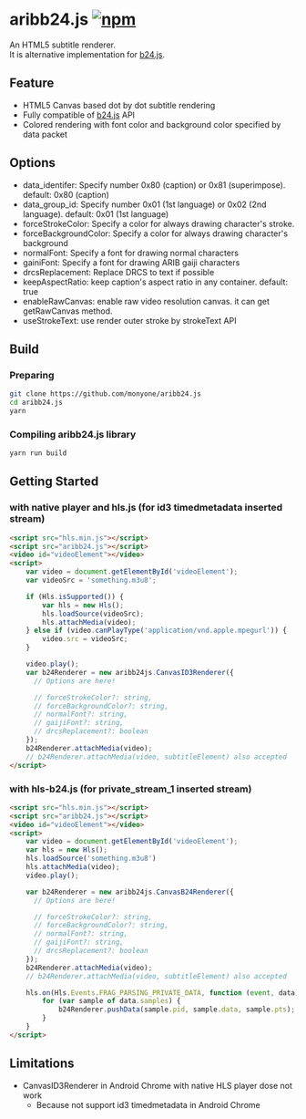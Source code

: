 # aribb24.js [![npm](https://img.shields.io/npm/v/aribb24.js.svg?style=flat)](https://www.npmjs.com/package/aribb24.js)

An HTML5 subtitle renderer.  
It is alternative implementation for [b24.js](https://github.com/xqq/b24.js).  

## Feature

* HTML5 Canvas based dot by dot subtitle rendering
* Fully compatible of [b24.js](https://github.com/xqq/b24.js) API
* Colored rendering with font color and background color specified by data packet

## Options

* data_identifer: Specify number 0x80 (caption) or 0x81 (superimpose). default: 0x80 (caption)
* data_group_id: Specify number 0x01 (1st language) or 0x02 (2nd language). default: 0x01 (1st language)
* forceStrokeColor: Specify a color for always drawing character's stroke.
* forceBackgroundColor: Specify a color for always drawing character's background
* normalFont: Specify a font for drawing normal characters
* gainiFont: Specify a font for drawing ARIB gaiji characters
* drcsReplacement: Replace DRCS to text if possible
* keepAspectRatio: keep caption's aspect ratio in any container. default: true
* enableRawCanvas: enable raw video resolution canvas. it can get getRawCanvas method.
* useStrokeText: use render outer stroke by strokeText API

## Build

### Preparing

```bash
git clone https://github.com/monyone/aribb24.js
cd aribb24.js
yarn
```

### Compiling aribb24.js library

```bash
yarn run build
```

## Getting Started 

### with native player and hls.js (for id3 timedmetadata inserted stream)

```html
<script src="hls.min.js"></script>
<script src="aribb24.js"></script>
<video id="videoElement"></video>
<script>
    var video = document.getElementById('videoElement');
    var videoSrc = 'something.m3u8';

    if (Hls.isSupported()) {
        var hls = new Hls();
        hls.loadSource(videoSrc);
        hls.attachMedia(video);
    } else if (video.canPlayType('application/vnd.apple.mpegurl')) {
        video.src = videoSrc;
    }

    video.play();
    var b24Renderer = new aribb24js.CanvasID3Renderer({
      // Options are here!

      // forceStrokeColor?: string,
      // forceBackgroundColor?: string,
      // normalFont?: string,
      // gaijiFont?: string,
      // drcsReplacement?: boolean
    });
    b24Renderer.attachMedia(video);
    // b24Renderer.attachMedia(video, subtitleElement) also accepted
</script>
```


### with hls-b24.js (for private_stream_1 inserted stream)

```html
<script src="hls.min.js"></script>
<script src="aribb24.js"></script>
<video id="videoElement"></video>
<script>
    var video = document.getElementById('videoElement');
    var hls = new Hls();
    hls.loadSource('something.m3u8')
    hls.attachMedia(video);
    video.play();

    var b24Renderer = new aribb24js.CanvasB24Renderer({
      // Options are here!

      // forceStrokeColor?: string,
      // forceBackgroundColor?: string,
      // normalFont?: string,
      // gaijiFont?: string,
      // drcsReplacement?: boolean
    });
    b24Renderer.attachMedia(video);
    // b24Renderer.attachMedia(video, subtitleElement) also accepted

    hls.on(Hls.Events.FRAG_PARSING_PRIVATE_DATA, function (event, data) {
        for (var sample of data.samples) {
            b24Renderer.pushData(sample.pid, sample.data, sample.pts);
        }
    }
</script>
```

## Limitations

* CanvasID3Renderer in Android Chrome with native HLS player dose not work
    * Because not support id3 timedmetadata in Android Chrome
